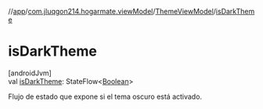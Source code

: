 //[app](../../../index.md)/[com.jluqgon214.hogarmate.viewModel](../index.md)/[ThemeViewModel](index.md)/[isDarkTheme](is-dark-theme.md)

# isDarkTheme

[androidJvm]\
val [isDarkTheme](is-dark-theme.md): StateFlow&lt;[Boolean](https://kotlinlang.org/api/latest/jvm/stdlib/kotlin-stdlib/kotlin/-boolean/index.html)&gt;

Flujo de estado que expone si el tema oscuro está activado.
